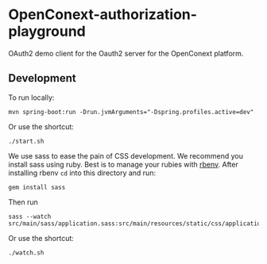 # OpenConext-authorization-playground
OAuth2 demo client for the Oauth2 server for the OpenConext platform.

## Development

To run locally:

`mvn spring-boot:run -Drun.jvmArguments="-Dspring.profiles.active=dev"`

Or use the shortcut:

    ./start.sh

We use sass to ease the pain of CSS development. We recommend you install sass using ruby. Best is to manage your rubies
with [rbenv](https://github.com/sstephenson/rbenv). After installing rbenv ```cd``` into this directory and run:

    gem install sass

Then run

    sass --watch src/main/sass/application.sass:src/main/resources/static/css/application.css

Or use the shortcut:

    ./watch.sh
